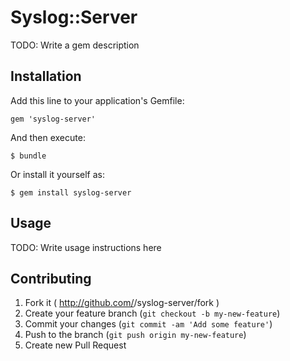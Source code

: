 # Syslog::Server

TODO: Write a gem description

## Installation

Add this line to your application's Gemfile:

    gem 'syslog-server'

And then execute:

    $ bundle

Or install it yourself as:

    $ gem install syslog-server

## Usage

TODO: Write usage instructions here

## Contributing

1. Fork it ( http://github.com/<my-github-username>/syslog-server/fork )
2. Create your feature branch (`git checkout -b my-new-feature`)
3. Commit your changes (`git commit -am 'Add some feature'`)
4. Push to the branch (`git push origin my-new-feature`)
5. Create new Pull Request
